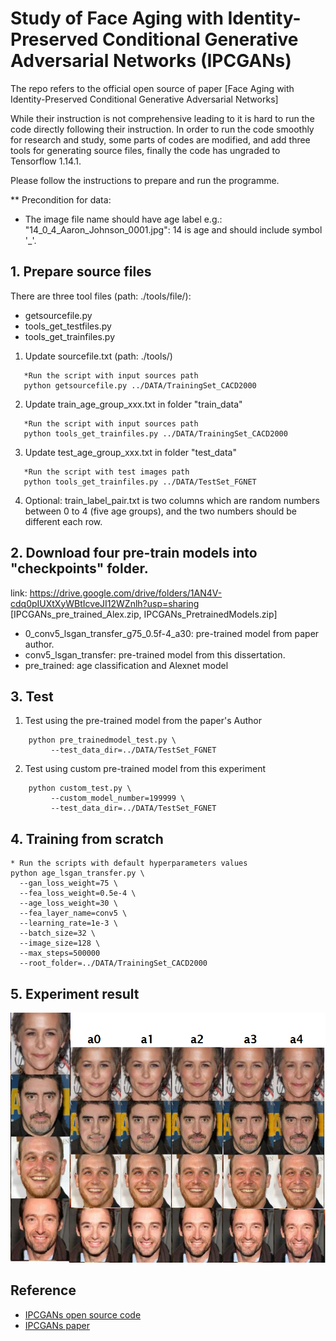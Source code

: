 # Study of Face Aging with Identity-Preserved Conditional Generative Adversarial Networks (IPCGANs)
The repo refers to the official open source of paper [Face Aging with Identity-Preserved Conditional Generative Adversarial Networks]

While their instruction is not comprehensive leading to it is hard to run the code directly following their instruction. In order to run the code smoothly for research and study, some parts of codes are modified, and add three tools for generating source files, finally the code has ungraded to Tensorflow 1.14.1.

Please follow the instructions to prepare and run the programme.

** Precondition for data:
  - The image file name should have age label e.g.: "14_0_4_Aaron_Johnson_0001.jpg": 14 is age and should include symbol '_'.


## 1. Prepare source files 
There are three tool files (path: ./tools/file/):
- getsourcefile.py
- tools_get_testfiles.py
- tools_get_trainfiles.py
1) Update sourcefile.txt (path: ./tools/)
``` 
   *Run the script with input sources path
   python getsourcefile.py ../DATA/TrainingSet_CACD2000
```
2) Update train_age_group_xxx.txt in folder "train_data"
``` 
   *Run the script with input sources path
   python tools_get_trainfiles.py ../DATA/TrainingSet_CACD2000
```
3) Update test_age_group_xxx.txt in folder "test_data"
``` 
   *Run the script with test images path
   python tools_get_trainfiles.py ../DATA/TestSet_FGNET
```
4) Optional:
train_label_pair.txt is two columns which are random numbers between 0 to 4 (five age groups), and the two numbers should be different each row.

## 2. Download four pre-train models into "checkpoints" folder.
link: https://drive.google.com/drive/folders/1AN4V-cdq0pIUXtXyWBtIcveJI12WZnlh?usp=sharing [IPCGANs_pre_trained_Alex.zip, IPCGANs_PretrainedModels.zip]
- 0_conv5_lsgan_transfer_g75_0.5f-4_a30: pre-trained model from paper author.
- conv5_lsgan_transfer: pre-trained model from this dissertation.
- pre_trained: age classification and Alexnet model 

## 3. Test
1) Test using the pre-trained model from the paper's Author
```
    python pre_trainedmodel_test.py \
         --test_data_dir=../DATA/TestSet_FGNET
```
2) Test using custom pre-trained model from this experiment
```
    python custom_test.py \
         --custom_model_number=199999 \
         --test_data_dir=../DATA/TestSet_FGNET
```

## 4. Training from scratch
```
* Run the scripts with default hyperparameters values
python age_lsgan_transfer.py \
  --gan_loss_weight=75 \
  --fea_loss_weight=0.5e-4 \
  --age_loss_weight=30 \
  --fea_layer_name=conv5 \
  --learning_rate=1e-3 \
  --batch_size=32 \
  --image_size=128 \
  --max_steps=500000
  --root_folder=../DATA/TrainingSet_CACD2000
```
## 5. Experiment result
<p align="center">
  <img src="images/test_result/training_IPCGAN_result_new.png" height="400",width="800">
</p>

## Reference
- [IPCGANs open source code](https://github.com/dawei6875797/Face-Aging-with-Identity-Preserved-Conditional-Generative-Adversarial-Networks.git)
- [IPCGANs paper](http://openaccess.thecvf.com/content_cvpr_2018/papers/Wang_Face_Aging_With_CVPR_2018_paper.pdf)
